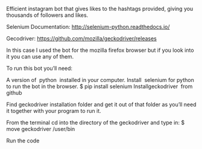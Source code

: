 Efficient instagram bot that gives likes to the hashtags provided, giving you thousands of
followers and likes.

Selenium Documentation:
http://selenium-python.readthedocs.io/

Gecodriver:
https://github.com/mozilla/geckodriver/releases

In this case I used the bot for the mozilla firefox browser but if you look into it you can use any of
them.

To run this bot you’ll need:

A version of ​ python ​ installed in your computer.
Install ​ selenium ​ for python to run the bot in the browser. ​$ pip install selenium
Install ​ geckodriver ​ from github

Find geckodriver installation folder and get it out of that folder as you’ll need it together with your
program to run it.

From the terminal cd into the directory of the geckodriver and type in:
$ move geckodriver ​/user/bin

Run the code
